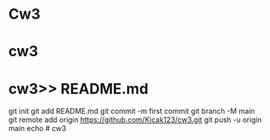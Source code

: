 # Cw3
# cw3
# cw3>> README.md
git init
git add README.md
git commit -m first commit
git branch -M main
git remote add origin https://github.com/Kicak123/cw3.git
git push -u origin main
echo # cw3
